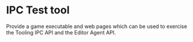 # IPC Test tool

Provide a game executable and web pages which can be used to exercise the
Tooling IPC API and the Editor Agent API.
